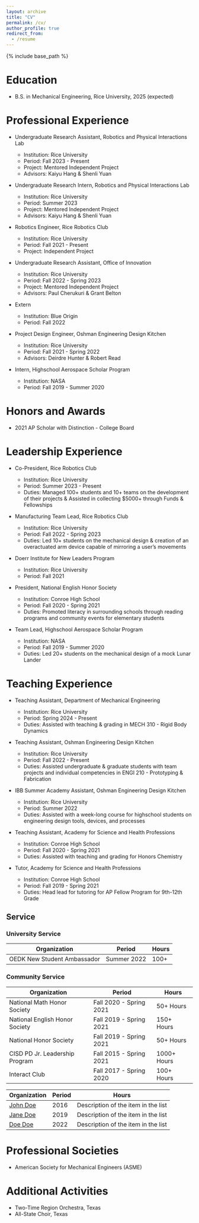 ```yaml
---
layout: archive
title: "CV"
permalink: /cv/
author_profile: true
redirect_from:
  - /resume
---
```


{% include base_path %}

Education
======
* B.S. in Mechanical Engineering, Rice University, 2025 (expected)

Professional Experience
======
* Undergraduate Research Assistant, Robotics and Physical Interactions Lab
  * Institution: Rice University
  * Period: Fall 2023 - Present
  * Project: Mentored Independent Project
  * Advisors: Kaiyu Hang & Shenli Yuan

* Undergraduate Research Intern, Robotics and Physical Interactions Lab
  * Institution: Rice University
  * Period: Summer 2023
  * Project: Mentored Independent Project
  * Advisors: Kaiyu Hang & Shenli Yuan

* Robotics Engineer, Rice Robotics Club
  * Institution: Rice University
  * Period: Fall 2021 - Present
  * Project: Independent Project

* Undergraduate Research Assistant, Office of Innovation
  * Institution: Rice University
  * Period: Fall 2022 - Spring 2023
  * Project: Mentored Independent Project
  * Advisors: Paul Cherukuri & Grant Belton

* Extern
  * Institution: Blue Origin
  * Period: Fall 2022

* Project Design Engineer, Oshman Engineering Design Kitchen
  * Institution: Rice University
  * Period: Fall 2021 - Spring 2022
  * Advisors: Deirdre Hunter & Robert Read

* Intern, Highschool Aerospace Scholar Program
  * Institution: NASA
  * Period: Fall 2019 - Summer 2020


Honors and Awards
======
* 2021  AP Scholar with Distinction - College Board

Leadership Experience
======
* Co-President, Rice Robotics Club
  * Institution: Rice University
  * Period: Summer 2023 - Present
  * Duties: Managed 100+ students and 10+ teams on the development of their projects & Assisted in collecting $5000+ through Funds & Fellowships 

* Manufacturing Team Lead, Rice Robotics Club
  * Institution: Rice University
  * Period: Fall 2022 - Spring 2023
  * Duties: Led 10+ students on the mechanical design & creation of an overactuated arm device capable of mirroring a user’s movements

* Doerr Institute for New Leaders Program
  * Institution: Rice University
  * Period: Fall 2021

* President, National English Honor Society 
  * Institution: Conroe High School
  * Period: Fall 2020 - Spring 2021
  * Duties: Promoted literacy in surrounding schools through reading programs and community events for elementary students

* Team Lead, Highschool Aerospace Scholar Program 
  * Institution: NASA
  * Period: Fall 2019 - Summer 2020
  * Duties: Led 20+ students on the mechanical design of a mock Lunar Lander

Teaching Experience
======
* Teaching Assistant, Department of Mechanical Engineering
  * Institution: Rice University
  * Period: Spring 2024 - Present
  * Duties: Assisted with teaching & grading in MECH 310 - Rigid Body Dynamics

* Teaching Assistant, Oshman Engineering Design Kitchen
  * Institution: Rice University
  * Period: Fall 2022 - Present
  * Duties: Assisted undergraduate & graduate students with team projects and individual competencies in ENGI 210 - Prototyping & Fabrication

* IBB Summer Academy Assistant, Oshman Engineering Design Kitchen
  * Institution: Rice University
  * Period: Summer 2022
  * Duties: Assisted with a week-long course for highschool students on engineering design tools, devices, and processes

* Teaching Assistant, Academy for Science and Health Professions
  * Institution: Conroe High School
  * Period: Fall 2020 - Spring 2021
  * Duties: Assisted with teaching and grading for Honors Chemistry 

* Tutor, Academy for Science and Health Professions
  * Institution: Conroe High School
  * Period: Fall 2019 - Spring 2021
  * Duties: Head lead for tutoring for AP Fellow Program for 9th-12th Grade  
  


<!---
Publications
======
  <ul>{% for post in site.publications %}
    {% include archive-single-cv.html %}
  {% endfor %}</ul>
-->

<!---
Talks
======
  <ul>{% for post in site.talks %}
    {% include archive-single-talk-cv.html %}
  {% endfor %}</ul>
 --> 

## Service
### University Service
| Organization                   | Period                   | Hours      |
| ------------------------------ | ------------------------ | ---------- |
| OEDK New Student Ambassador    | Summer 2022              | 100+       |

### Community Service
| Organization                   | Period                   | Hours      |
| ------------------------------ | ------------------------ | ---------- |
| National Math Honor Society    | Fall 2020 - Spring 2021  | 50+ Hours  |
| National English Honor Society | Fall 2019 - Spring 2021  | 150+ Hours |
| National Honor Society         | Fall 2019 - Spring 2021  | 50+ Hours  |
| CISD PD Jr. Leadership Program | Fall 2015 - Spring 2021  | 1000+ Hours|
| Interact Club                  | Fall 2017 - Spring 2020  | 100+ Hours |

| Organization            | Period   |    Hours                                                          |
| --------         | ------ | ------------------------------------------------------------ |
| [John Doe](#)    | 2016   | Description of the item in the list                          |
| [Jane Doe](#)    | 2019   | Description of the item in the list                          |
| [Doe Doe](#)     | 2022   | Description of the item in the list                          |

Professional Societies
======
* American Society for Mechanical Engineers (ASME)

Additional Activities
======
* Two-Time Region Orchestra, Texas
* All-State Choir, Texas

<!---
Teaching
======
  <ul>{% for post in site.teaching %}
    {% include archive-single-cv.html %}
  {% endfor %}</ul>
   --> 
